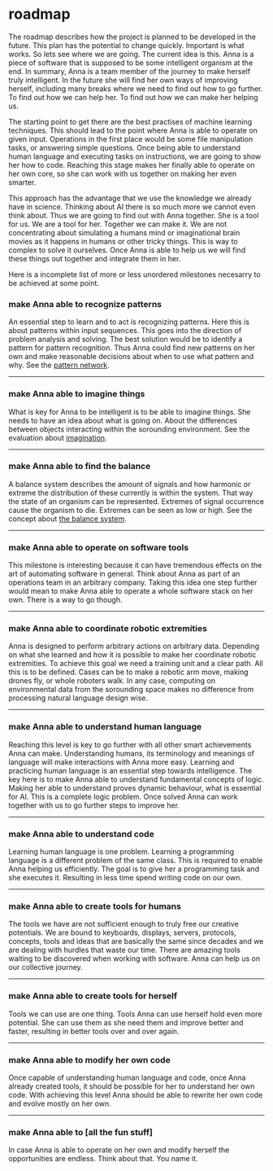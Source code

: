 # roadmap
The roadmap describes how the project is planned to be developed in the future.
This plan has the potential to change quickly. Important is what works. So lets
see where we are going. The current idea is this. Anna is a piece of software
that is supposed to be some intelligent organism at the end. In summary, Anna
is a team member of the journey to make herself truly intelligent. In the
future she will find her own ways of improving herself, including many breaks
where we need to find out how to go further. To find out how we can help her.
To find out how we can make her helping us.

The starting point to get there are the best practises of machine learning
techniques. This should lead to the point where Anna is able to operate on
given input. Operations in the first place would be some file manipulation
tasks, or answering simple questions. Once being able to understand human
language and executing tasks on instructions, we are going to show her how to
code. Reaching this stage makes her finally able to operate on her own core, so
she can work with us together on making her even smarter.

This approach has the advantage that we use the knowledge we already have in
science. Thinking about AI there is so much more we cannot even think about.
Thus we are going to find out with Anna together. She is a tool for us. We are
a tool for her. Together we can make it. We are not concentrating about
simulating a humans mind or imaginational brain movies as it happens in humans
or other tricky things. This is way to complex to solve it ourselves. Once Anna
is able to help us we will find these things out together and integrate them in
her.

Here is a incomplete list of more or less unordered milestones necesarry to be
achieved at some point.

### make Anna able to recognize patterns
An essential step to learn and to act is recognizing patterns. Here this is
about patterns within input sequences. This goes into the direction of problem
analysis and solving. The best solution would be to identify a pattern for
pattern recognition. Thus Anna could find new patterns on her own and make
reasonable decisions about when to use what pattern and why. See the [pattern
network](https://godoc.org/github.com/xh3b4sd/anna/net/pat).

---

### make Anna able to imagine things
What is key for Anna to be intelligent is to be able to imagine things. She
needs to have an idea about what is going on. About the differences between
objects interacting within the sorounding environment. See the evaluation about
[imagination](/doc/evaluation/imagination.md).

---

### make Anna able to find the balance
A balance system describes the amount of signals and how harmonic or extreme
the distribution of these currently is within the system. That way the state of
an organism can be represented. Extremes of signal occurrence cause the
organism to die. Extremes can be seen as low or high. See the concept about
[the balance system](/doc/evaluation/imagination.md#balance_system).

---

### make Anna able to operate on software tools
This milestone is interesting because it can have tremendous effects on the art
of automating software in general. Think about Anna as part of an operations
team in an arbitrary company. Taking this idea one step further would mean to
make Anna able to operate a whole software stack on her own. There is a way to
go though.

---

### make Anna able to coordinate robotic extremities
Anna is designed to perform arbitrary actions on arbitrary data. Depending on
what she learned and how it is possible to make her coordinate robotic
extremities. To achieve this goal we need a training unit and a clear path. All
this is to be defined. Cases can be to make a robotic arm move, making drones
fly, or whole roboters walk. In any case, computing on environmental data from
the sorounding space makes no difference from processing natural language
design wise.

---

### make Anna able to understand human language
Reaching this level is key to go further with all other smart achievements Anna
can make. Understanding humans, its terminology and meanings of language will
make interactions with Anna more easy. Learning and practicing human language
is an essential step towards intelligence. The key here is to make Anna able to
understand fundamental concepts of logic. Making her able to understand proves
dynamic behaviour, what is essential for AI. This is a complete logic problem.
Once solved Anna can work together with us to go further steps to improve her.

---

### make Anna able to understand code
Learning human language is one problem. Learning a programming language is a
different problem of the same class. This is required to enable Anna helping us
efficiently. The goal is to give her a programming task and she executes it.
Resulting in less time spend writing code on our own.

---

### make Anna able to create tools for humans
The tools we have are not sufficient enough to truly free our creative
potentials. We are bound to keyboards, displays, servers, protocols, concepts,
tools and ideas that are basically the same since decades and we are dealing
with hurdles that waste our time. There are amazing tools waiting to be
discovered when working with software. Anna can help us on our collective
journey.

---

### make Anna able to create tools for herself
Tools we can use are one thing. Tools Anna can use herself hold even more
potential. She can use them as she need them and improve better and faster,
resulting in better tools over and over again.

---

### make Anna able to modify her own code
Once capable of understanding human language and code, once Anna already
created tools, it should be possible for her to understand her own code. With
achieving this level Anna should be able to rewrite her own code and evolve
mostly on her own.

---

### make Anna able to [all the fun stuff]
In case Anna is able to operate on her own and modify herself the opportunities
are endless. Think about that. You name it.
